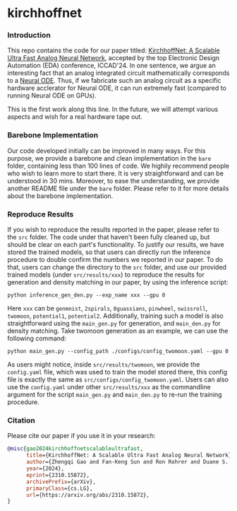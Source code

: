 # kirchhoffnet

### Introduction

This repo contains the code for our paper titled: [KirchhoffNet: A Scalable Ultra Fast Analog Neural Network](https://arxiv.org/pdf/2310.15872), accepted by the top Electronic Design Automation (EDA) conference, ICCAD'24. In one sentence, we argue an interesting fact that an analog integrated circuit mathematically corresponds to a [Neural ODE](https://arxiv.org/pdf/1806.07366). Thus, if we fabricate such an analog circuit as a specific hardware acclerator for Neural ODE, it can run extremely fast (compared to running Neural ODE on GPUs). 

This is the first work along this line. In the future, we will attempt various aspects and wish for a real hardware tape out.

### Barebone Implementation

Our code developed initially can be improved in many ways. For this purpose, we provide a barebone and clean implementation in the `bare` folder, containing less than 100 lines of code. We highily recommend people who wish to learn more to start there. It is very straightforward and can be understood in 30 mins. Moreover, to ease the understanding, we provide another README file under the `bare` folder. Please refer to it for more details about the barebone implementation.

### Reproduce Results

If you wish to reproduce the results reported in the paper, please refer to the `src` folder. The code under that haven't been fully cleaned up, but should be clear on each part's functionality. To justify our results, we have stored the trained models, so that users can directly run the inference procedure to double confirm the numbers we reported in our paper. To do that, users can change the directory to the `src` folder, and use our provided trained models (under `src/results/xxx`) to reproduce the results for generation and density matching in our paper, by using the inference script: 

```shell
python inference_gen_den.py --exp_name xxx --gpu 0
```

Here `xxx` can be `genmnist`, `2spirals`, `8guassians`, `pinwheel`, `swissroll`, `twomoon`, `potential1`, `potential2`. Additionally, training such a model is also straightforward using the `main_gen.py` for generation, and `main_den.py` for density matching. Take twomoon generation as an example, we can use the following command:

```shell
python main_gen.py --config_path ./configs/config_twomoon.yaml --gpu 0
```

As users might notice, inside `src/results/twomoon`, we provide the `config.yaml` file, which was used to train the model stored there, this config file is exactly the same as `src/configs/config_twomoon.yaml`. Users can also use the `config.yaml` under other `src/results/xxx` as the commandline argument for the script `main_gen.py` and `main_den.py` to re-run the training procedure.

### Citation

Please cite our paper if you use it in your research:

```bibtex
@misc{gao2024kirchhoffnetscalableultrafast,
      title={KirchhoffNet: A Scalable Ultra Fast Analog Neural Network}, 
      author={Zhengqi Gao and Fan-Keng Sun and Ron Rohrer and Duane S. Boning},
      year={2024},
      eprint={2310.15872},
      archivePrefix={arXiv},
      primaryClass={cs.LG},
      url={https://arxiv.org/abs/2310.15872}, 
}
```